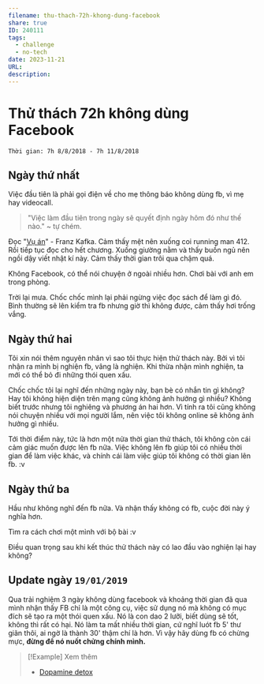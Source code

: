 ```yaml
---
filename: thu-thach-72h-khong-dung-facebook
share: true
ID: 240111
tags:
  - challenge
  - no-tech
date: 2023-11-21
URL: 
description: 
---
```


# Thử thách 72h không dùng Facebook

`Thời gian: 7h 8/8/2018 - 7h 11/8/2018`

## Ngày thứ nhất

Việc đầu tiên là phải gọi điện về cho mẹ thông báo không dùng fb, vì mẹ hay videocall.

> "Việc làm đầu tiên trong ngày sẽ quyết định ngày hôm đó như thế nào." ~ tự chém.

Đọc "[Vụ án](../../V%E1%BB%A5%20%C3%A1n.md)" - Franz Kafka. Cảm thấy mệt nên xuống coi running man 412. Rồi tiếp tục đọc cho hết chương. Xuống giường nằm và thấy buồn ngủ nên ngồi dậy viết nhật kí này. Cảm thấy thời gian trôi qua chậm quá.

Không Facebook, có thể nói chuyện ở ngoài nhiều hơn. Chơi bài với anh em trong phòng.

Trời lại mưa. Chốc chốc mình lại phải ngừng việc đọc sách để làm gì đó. Bình thường sẽ lên kiểm tra fb nhưng giờ thì không được, cảm thấy hơi trống vắng.

## Ngày thứ hai

Tôi xin nói thêm nguyên nhân vì sao tôi thực hiện thử thách này. Bởi vì tôi nhận ra mình bị nghiện fb, vâng là nghiện. Khi thừa nhận mình nghiện, ta mới có thể bỏ đi những thói quen xấu.

Chốc chốc tôi lại nghĩ đến những ngày này, bạn bè có nhắn tin gì không? Hay tôi không hiện diện trên mạng cũng không ảnh hưởng gì nhiều? Không biết trước nhưng tôi nghiêng và phương án hai hơn. Vì tính ra tôi cũng không nói chuyện nhiều với mọi người lắm, nên việc tôi không online sẽ không ảnh hưởng gì nhiều.

Tới thời điểm này, tức là hơn một nửa thời gian thử thách, tôi không còn cái cảm giác muốn được lên fb nữa. Việc không lên fb giúp tôi có nhiều thời gian để làm việc khác, và chính cái làm việc giúp tôi không có thời gian lên fb. :v

## Ngày thứ ba

Hầu như không nghĩ đến fb nữa. Và nhận thấy không có fb, cuộc đời này ý nghĩa hơn.

Tìm ra cách chơi một mình với bộ bài :v

Điều quan trọng sau khi kết thúc thử thách này có lao đầu vào nghiện lại hay không?

## Update ngày ``19/01/2019``

Qua trải nghiệm 3 ngày không dùng facebook và khoảng thời gian đã qua mình nhận thấy FB chỉ là một công cụ, việc sử dụng nó mà không có mục đích sẽ tạo ra một thói quen xấu. Nó là con dao 2 lưỡi, biết dùng sẽ tốt, không thì rất có hại. Nó làm ta mất nhiều thời gian, cứ nghĩ luót fb 5' thư giãn thôi, ai ngờ là thành 30' thậm chí là hơn. Vì vậy hãy dùng fb có chừng mực, **đừng để nó nuốt chửng chính mình.**


> [!Example] Xem thêm
> - [Dopamine detox](./dopamine-detox.md)
